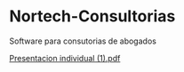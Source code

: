 # Nortech-Consultorias
Software para consutorias de abogados


[Presentacion individual (1).pdf](https://github.com/user-attachments/files/16502832/Presentacion.individual.1.pdf)
